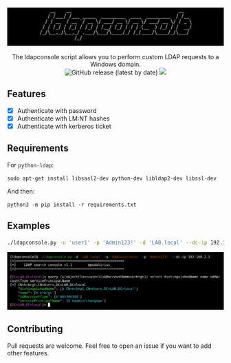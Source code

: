 ![](./.github/banner.png)

<p align="center">
  The ldapconsole script allows you to perform custom LDAP requests to a Windows domain.
  <br>
  <img alt="GitHub release (latest by date)" src="https://img.shields.io/github/v/release/p0dalirius/ldapconsole">
  <a href="https://twitter.com/intent/follow?screen_name=podalirius_" title="Follow"><img src="https://img.shields.io/twitter/follow/podalirius_?label=Podalirius&style=social"></a>
  <br>
</p>

## Features

 - [x] Authenticate with password
 - [x] Authenticate with LM:NT hashes
 - [x] Authenticate with kerberos ticket

## Requirements

For `python-ldap`:

```
sudo apt-get install libsasl2-dev python-dev libldap2-dev libssl-dev
```

And then:

```
python3 -m pip install -r requirements.txt
```

## Examples

```sh
./ldapconsole.py -u 'user1' -p 'Admin123!' -d 'LAB.local' --dc-ip 192.168.2.1
```

![](./.github/example.png)

## Contributing

Pull requests are welcome. Feel free to open an issue if you want to add other features.
